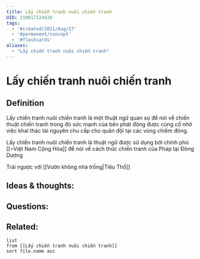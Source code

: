 ```yaml
---
title: Lấy chiến tranh nuôi chiến tranh
UID: 210817224428
tags:
  - '#created/2021/Aug/17'
  - '#permanent/concept'
  - '#flashcards'
aliases: 
  - "Lấy chiến tranh nuôi chiến tranh"
---
```

# Lấy chiến tranh nuôi chiến tranh

## Definition
Lấy chiến tranh nuôi chiến tranh là một thuật ngữ quan sự để nói về chiến thuật chiến tranh trong đó sức mạnh của bên phát động được củng cố nhờ việc khai thác tài nguyên chu cấp cho quân đội tại các vùng chiếm đóng.

Lấy chiến tranh nuôi chiến tranh là thuật ngữ được sử dụng bởi chính phủ [[~Việt Nam Cộng Hòa]] để nói về cách thức chiến tranh của Pháp tại Đông Dương

Trái ngược với [[Vườn không nhà trống|Tiêu Thổ]]

## Ideas & thoughts:


## Questions:


## Related:
```dataview
list
from [[Lấy chiến tranh nuôi chiến tranh]]
sort file.name asc
```